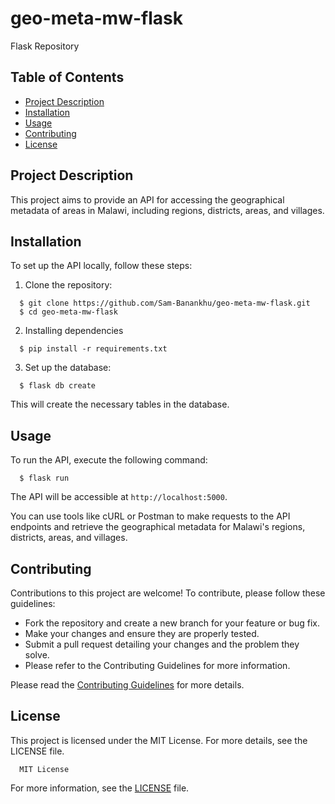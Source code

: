 # geo-meta-mw-flask
  Flask Repository

## Table of Contents

- [Project Description](#project-description)
- [Installation](#installation)
- [Usage](#usage)
- [Contributing](#contributing)
- [License](#license)

## Project Description

This project aims to provide an API for accessing the geographical metadata of areas in Malawi, including regions, districts, areas, and villages.

## Installation

To set up the API locally, follow these steps:

1. Clone the repository:

```shell
  $ git clone https://github.com/Sam-Banankhu/geo-meta-mw-flask.git
  $ cd geo-meta-mw-flask
```

2. Installing dependencies
```shell
  $ pip install -r requirements.txt
```

3. Set up the database:
```shell
  $ flask db create
```
This will create the necessary tables in the database.

## Usage
To run the API, execute the following command:
```shell
  $ flask run
```
The API will be accessible at `http://localhost:5000`.

You can use tools like cURL or Postman to make requests to the API endpoints and retrieve the geographical metadata for Malawi's regions, districts, areas, and villages.

## Contributing

Contributions to this project are welcome! To contribute, please follow these guidelines:

- Fork the repository and create a new branch for your feature or bug fix.
- Make your changes and ensure they are properly tested.
- Submit a pull request detailing your changes and the problem they solve.
- Please refer to the Contributing Guidelines for more information.

Please read the [Contributing Guidelines](CONTRIBUTING.md) for more details.

## License

This project is licensed under the MIT License. For more details, see the LICENSE file.
```
  MIT License
```

For more information, see the [LICENSE](LICENSE) file.
